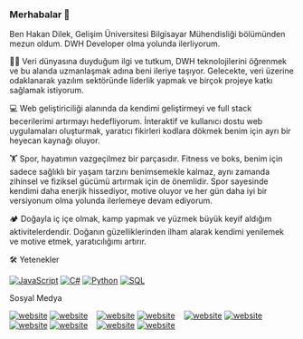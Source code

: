 ### Merhabalar 👋

Ben Hakan Dilek, Gelişim Üniversitesi Bilgisayar Mühendisliği bölümünden mezun oldum. DWH Developer olma yolunda ilerliyorum.

👨‍💻 Veri dünyasına duyduğum ilgi ve tutkum, DWH teknolojilerini öğrenmek ve bu alanda uzmanlaşmak adına beni ileriye taşıyor. Gelecekte, veri üzerine odaklanarak yazılım sektöründe liderlik yapmak ve birçok projeye katkı sağlamak istiyorum.

💻 Web geliştiriciliği alanında da kendimi geliştirmeyi ve full stack becerilerimi artırmayı hedefliyorum. İnteraktif ve kullanıcı dostu web uygulamaları oluşturmak, yaratıcı fikirleri kodlara dökmek benim için ayrı bir heyecan kaynağı oluyor.

🏋️ Spor, hayatımın vazgeçilmez bir parçasıdır. Fitness ve boks, benim için sadece sağlıklı bir yaşam tarzını benimsemekle kalmaz, aynı zamanda zihinsel ve fiziksel gücümü artırmak için de önemlidir. Spor sayesinde kendimi daha enerjik hissediyor, motive oluyor ve her gün daha iyi bir versiyonum olma yolunda ilerlemeye devam ediyorum.

🏕️ Doğayla iç içe olmak, kamp yapmak ve yüzmek büyük keyif aldığım aktivitelerdendir. Doğanın güzelliklerinden ilham alarak kendimi yenilemek ve motive etmek, yaratıcılığımı artırır.

🛠️ Yetenekler

[![JavaScript](https://img.shields.io/badge/-JavaScript-%23FFD700?style=flat-square&logo=javascript&logoColor=white)](https://developer.mozilla.org/en-US/docs/Web/JavaScript)
[![C#](https://img.shields.io/badge/-C%23-%23239120?style=flat-square&logo=c-sharp&logoColor=white)](https://docs.microsoft.com/en-us/dotnet/csharp/)
[![Python](https://img.shields.io/badge/-Python-%233776AB?style=flat-square&logo=python&logoColor=white)](https://www.python.org/)
[![SQL](https://img.shields.io/badge/-SQL-%23FFA500?style=flat-square&logo=sql&logoColor=white)](https://www.w3schools.com/sql/)




Sosyal Medya

<p dir="auto"><a href="https://codestackr.com#gh-light-mode-only" rel="nofollow"><img src="/codeSTACKr/codeSTACKr/raw/master/img/globe-light.svg" alt="website" style="max-width: 100%;"></a>
<a href="https://codestackr.com#gh-dark-mode-only" rel="nofollow"><img src="/codeSTACKr/codeSTACKr/raw/master/img/globe-dark.svg" alt="website" style="max-width: 100%;"></a>
&nbsp;&nbsp;
<a href="https://youtube.com/codestackr#gh-light-mode-only" rel="nofollow"><img src="/codeSTACKr/codeSTACKr/raw/master/img/youtube-light.svg" alt="website" style="max-width: 100%;"></a>
<a href="https://youtube.com/codestackr#gh-dark-mode-only" rel="nofollow"><img src="/codeSTACKr/codeSTACKr/raw/master/img/youtube-dark.svg" alt="website" style="max-width: 100%;"></a>
&nbsp;&nbsp;
<a href="https://twitter.com/codestackr#gh-light-mode-only" rel="nofollow"><img src="/codeSTACKr/codeSTACKr/raw/master/img/twitter-light.svg" alt="website" style="max-width: 100%;"></a>
<a href="https://twitter.com/codestackr#gh-dark-mode-only" rel="nofollow"><img src="/codeSTACKr/codeSTACKr/raw/master/img/twitter-dark.svg" alt="website" style="max-width: 100%;"></a>
&nbsp;&nbsp;
<a href="https://linkedin.com/in/codeSTACKr#gh-light-mode-only" rel="nofollow"><img src="/codeSTACKr/codeSTACKr/raw/master/img/linkedin-light.svg" alt="website" style="max-width: 100%;"></a>
<a href="https://linkedin.com/in/codeSTACKr#gh-dark-mode-only" rel="nofollow"><img src="/codeSTACKr/codeSTACKr/raw/master/img/linkedin-dark.svg" alt="website" style="max-width: 100%;"></a>
&nbsp;&nbsp;
<a href="https://instagram.com/codeSTACKr#gh-light-mode-only" rel="nofollow"><img src="/codeSTACKr/codeSTACKr/raw/master/img/instagram-light.svg" alt="website" style="max-width: 100%;"></a>
<a href="https://instagram.com/codeSTACKr#gh-dark-mode-only" rel="nofollow"><img src="/codeSTACKr/codeSTACKr/raw/master/img/instagram-dark.svg" alt="website" style="max-width: 100%;"></a></p>
